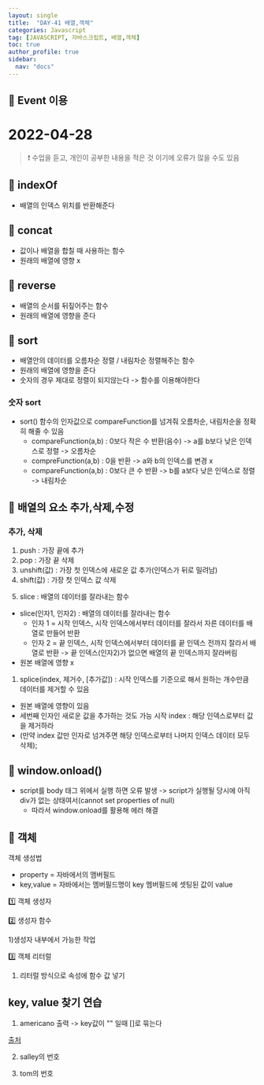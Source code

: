```yaml
---
layout: single
title:  "DAY-41 배열,객체"
categories: Javascript
tag: [JAVASCRIPT, 자바스크립트, 배열,객체]
toc: true
author_profile: true
sidebar:
  nav: "docs"
---
```


## 🚀 Event 이용

# 2022-04-28

<!--Quote-->
> ❗ 수업을 듣고, 개인이 공부한 내용을 적은 것 이기에 오류가 많을 수도 있음



## 🔔 indexOf

- 배열의 인덱스 위치를 반환해준다


<script src="https://gist.github.com/kimyeong96/22af8e8a57500e74cf9ca0d19c3a886d.js"></script>

## 🔔 concat

- 값이나 배열을 합칠 때 사용하는 함수
- 원래의 배열에 영향 x


<script src="https://gist.github.com/kimyeong96/91dc166ae0d703e7b5d1951fd241c847.js"></script>

## 🔔 reverse

- 배열의 순서를 뒤짚어주는 함수
- 원래의 배열에 영향을 준다


<script src="https://gist.github.com/kimyeong96/dfb90b2f3e7d233ba2118318b15be632.js"></script>

## 🔔 sort

- 배열안의 데이터를 오름차순 정렬 / 내림차순 정렬해주는 함수
- 원래의 배열에 영향을 준다
- 숫자의 경우 제대로 정렬이 되지않는다 -> 함수를 이용해야한다

<script src="https://gist.github.com/kimyeong96/480960bdb46f0f6eed63bf54e19fb115.js"></script>


### 숫자 sort
- sort() 함수의 인자값으로 compareFunction를 넘겨줘 오름차순, 내림차순을 정확히 해줄 수 있음
  - compareFunction(a,b) : 0보다 작은 수 반환(음수) -> a를 b보다 낮은 인덱스로 정렬 -> 오름차순
  - compreFunction(a,b) : 0을 반환 -> a와 b의 인덱스를 변경 x
  - compareFunction(a,b) : 0보다 큰 수 반환 -> b를 a보다 낮은 인덱스로 정렬 -> 내림차순


<script src="https://gist.github.com/kimyeong96/4759b781c6d5996735ee39707fd6a87f.js"></script>

## 🔔 배열의 요소 추가,삭제,수정


### 추가, 삭제
1. push : 가장 끝에 추가
2. pop : 가장 끝 삭제
3. unshift(값) : 가장 첫 인덱스에 새로운 값 추가(인덱스가 뒤로 밀려남)
4. shift(값) : 가장 첫 인덱스 값 삭제


<script src="https://gist.github.com/kimyeong96/77925555f039a360d0731e6a95e971e5.js"></script>


5. slice : 배열의 데이터를 잘라내는 함수
- slice(인자1, 인자2) : 배열의 데이터를 잘라내는 함수
  - 인자 1 = 시작 인덱스, 시작 인덱스에서부터 데이터를 잘라서 자른 데이터를 배열로 만들어 반환
  - 인자 2 = 끝 인덱스, 시작 인덱스에서부터 데이터를 끝 인덱스 전까지 잘라서 배열로 반환 -> 끝 인덱스(인자2)가 없으면 배열의 끝 인덱스까지 잘라버림
- 원본 배열에 영향 x

<script src="https://gist.github.com/kimyeong96/6fb22d057bb993f910a862db55c57615.js"></script>


1. splice(index, 제거수, [추가값]) : 시작 인덱스를 기준으로 해서 원하는 개수만큼 데이터를 제거할 수 있음

- 원본 배열에 영향이 있음
- 세번째 인자인 새로운 값을 추가하는 것도 가능 시작 index : 해당 인덱스로부터 값을 제거하라
- (만약 index 값만 인자로 넘겨주면 해당 인덱스로부터 나머지 인덱스 데이터 모두 삭제);


<script src="https://gist.github.com/kimyeong96/d2f2ad41f11f7b52f512798da66ab2d4.js"></script>


## 🔔 window.onload()

<script src="https://gist.github.com/kimyeong96/046142389b408b9d71bd064eb05c3a49.js"></script>

- script를 body 태그 위에서 실행 하면 오류 발생 -> script가 실행될 당시에 아직 div가 없는 상태여서(cannot set properties of null)
  - 따라서 window.onload를 활용해 에러 해결


## 🔔 객체

객체 생성법
- property = 자바에서의 맴버필드
- key,value = 자바에서는 멤버필드명이 key 멤버필드에 셋팅된 값이 value


1️⃣ 객체 생성자

<script src="https://gist.github.com/kimyeong96/3ccb7df1c258b9030bb89c6dc3b76adb.js"></script>

2️⃣ 생성자 함수

<script src="https://gist.github.com/kimyeong96/5859b75b618b1a4f1a05ff51e55fe18f.js"></script>

1)생성자 내부에서 가능한 작업
<script src="https://gist.github.com/kimyeong96/b117b8d5607d51b233d91a02d70d54c4.js"></script>




3️⃣ 객체 리터럴

<script src="https://gist.github.com/kimyeong96/56f2a583171835512abae71a30a4f70d.js"></script>

1) 리터럴 방식으로 속성에 함수 값 넣기


<script src="https://gist.github.com/kimyeong96/2d0ec922bea57284f899c5deee523b68.js"></script>

## key, value 찾기 연습

<script src="https://gist.github.com/kimyeong96/ec755fedc631a99afcc6bdc5ca33e102.js"></script>

1) americano 출력 -> key값이 "" 일때 []로 묶는다


<script src="https://gist.github.com/kimyeong96/9c0373158333a2d706e262eabc53b3d2.js"></script>

[출처](https://poiemaweb.com/js-object)

2) salley의 번호

<script src="https://gist.github.com/kimyeong96/c80500bf305f6264880addc6bd3a437e.js"></script>


3) tom의 번호

<script src="https://gist.github.com/kimyeong96/590988445c86967f4c47c7dd75817fb6.js"></script>
